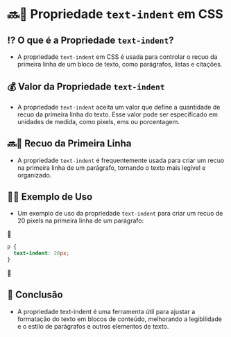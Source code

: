 # 🔜📝 Propriedade `text-indent` em CSS

## ⁉ O que é a Propriedade `text-indent`?
- A propriedade `text-indent` em CSS é usada para controlar o recuo da primeira linha de um bloco de texto, como parágrafos, listas e citações.

## 💰 Valor da Propriedade `text-indent`
- A propriedade `text-indent` aceita um valor que define a quantidade de recuo da primeira linha do texto. Esse valor pode ser especificado em unidades de medida, como pixels, ems ou porcentagem.

## 🔜📝 Recuo da Primeira Linha
- A propriedade `text-indent` é frequentemente usada para criar um recuo na primeira linha de um parágrafo, tornando o texto mais legível e organizado.

## 👩‍🏫 Exemplo de Uso
- Um exemplo de uso da propriedade `text-indent` para criar um recuo de 20 pixels na primeira linha de um parágrafo:

📌

  ```css
  p {
    text-indent: 20px;
  }
   ```

📌

## 🏁 Conclusão
- A propriedade text-indent é uma ferramenta útil para ajustar a formatação do texto em blocos de conteúdo, melhorando a legibilidade e o estilo de parágrafos e outros elementos de texto.
